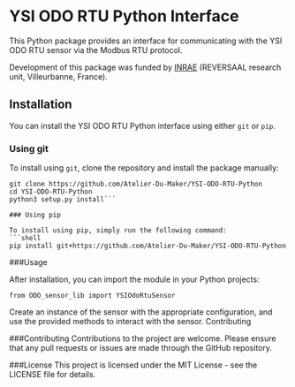# YSI ODO RTU Python Interface

This Python package provides an interface for communicating with the YSI ODO RTU sensor via the Modbus RTU protocol.

Development of this package was funded by [INRAE](https://www.inrae.fr/) (REVERSAAL research unit, Villeurbanne, France).

## Installation

You can install the YSI ODO RTU Python interface using either `git` or `pip`.

### Using git

To install using `git`, clone the repository and install the package manually:

```shell
git clone https://github.com/Atelier-Du-Maker/YSI-ODO-RTU-Python
cd YSI-ODO-RTU-Python
python3 setup.py install```

### Using pip

To install using pip, simply run the following command:
```shell
pip install git+https://github.com/Atelier-Du-Maker/YSI-ODO-RTU-Python
```

###Usage

After installation, you can import the module in your Python projects:
```shell
from ODO_sensor_lib import YSIOdoRtuSensor
```

Create an instance of the sensor with the appropriate configuration, and use the provided methods to interact with the sensor.
Contributing

###Contributing
Contributions to the project are welcome. Please ensure that any pull requests or issues are made through the GitHub repository.

###License
This project is licensed under the MIT License - see the LICENSE file for details.

